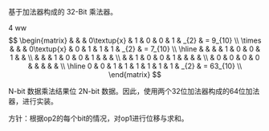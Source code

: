 基于加法器构成的 32-Bit 乘法器。

4 ww
$$
\begin{matrix}
           &   &   & 0\textup{x} & 1 & 0 & 0 & 1 & _{2} & =  9_{10} \\
    \times &   &   & 0\textup{x} & 0 & 1 & 1 & 1 & _{2} & =  7_{10} \\
    \hline                                                          
           &   &   &             & 1 & 0 & 0 & 1 &      &           \\
           &   &   &          1  & 0 & 0 & 1 &   &      &           \\
           &   & 1 &          0  & 0 & 1 &   &   &      &           \\
           & 0 & 0 &          0  & 0 &   &   &   &      &           \\
    \hline                                                          
         0 & 0 & 1 &          1  & 1 & 1 & 1 & 1 & _{2} & = 63_{10} \\
\end{matrix}
$$

N-bit 数据乘法结果位 2N-bit 数据。因此，使用两个32位加法器构成的64位加法器，进行实装。

方针：根据op2的每个bit的情况，对op1进行位移与求和。